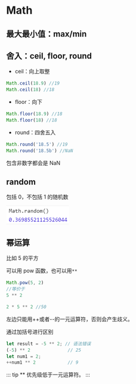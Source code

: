 # Math

## 最大最小值：max/min

## 舍入：ceil, floor, round

- ceil：向上取整

```js
Math.ceil(18.9) //19
Math.ceil(18) //18
```

- floor：向下

```js
Math.floor(18.9) //18
Math.floor(18) //18
```

- round：四舍五入

```js
Math.round('18.5') //19
Math.round('18.5b') //NaN
```

包含非数字都会是 NaN

## random

包括 0，不包括 1 的随机数

![](../images/2a677be65674cd728a7b4d0fc395b1b8.png)

## 幂运算

比如 5 的平方

可以用 pow 函数，也可以用`**`

```js
Math.pow(5, 2)
//等价于
5 ** 2
```

```js
2 * 5 ** 2 //50
```

左边只能用++或者--的一元运算符，否则会产生歧义。

通过加括号进行区别

```js
let result = -5 ** 2; // 语法错误
(-5) ** 2              // 25
let num1 = 2;
++num1 ** 2            // 9
```

::: tip
\*\* 优先级低于一元运算符。
:::
